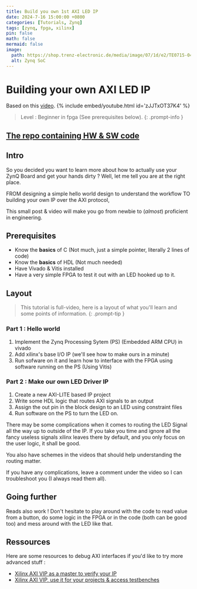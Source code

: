 ```yaml
---
title: Build you own 1st AXI LED IP
date: 2024-7-16 15:00:00 +0800
categories: [Tutorials, Zynq]
tags: [zynq, fpga, xilinx]
pin: false
math: false
mermaid: false
image:
  path: https://shop.trenz-electronic.de/media/image/07/1d/e2/TE0715-04-51I33-A_1.jpg
  alt: Zynq SoC
---
```


# Building your own AXI LED IP

Based on this [video](https://youtu.be/zJJTxOT37K4).
{% include embed/youtube.html id='zJJTxOT37K4' %}

> Level : Beginner in fpga (See prerequisites below).
{: .prompt-info }

## [The repo containing HW & SW code](https://github.com/0BAB1/BRH_Tutorials/tree/main/2%20AXI%20IP%20Hello%20world%20custom%20LED%20driver)

## Intro

So you decided you want to learn more about how to actually use your ZynQ Board and get your hands dirty ? Well, let me tell you are at the right place.

FROM designing a simple hello world design to understand the workflow
TO building your own IP over the AXI protocol,

This small post & video will make you go from newbie to (*almost*) proficient in engineering.


## Prerequisites

- Know the **basics** of C (Not much, just a simple pointer, literally 2 lines of code)
- Know the **basics** of HDL (Not much needed)
- Have Vivado & Vitis installed
- Have a very simple FPGA to test it out with an LED hooked up to it.

## Layout

> This tutorial is full-video, here is a layout of what you'll learn and some points of information.
{: .prompt-tip }

### Part 1 : Hello world

1. Implement the Zynq Processing Sytem (PS) (Embedded ARM CPU) in vivado
2. Add xilinx's base I/O IP (we'll see how to make ours in a minute)
3. Run sofware on it and learn how to interface with the FPGA using software running on the PS (Using Vitis) 

### Part 2 : Make our own LED Driver IP

1. Create a new AXI-LITE based IP project
2. Write some HDL logic that routes AXI signals to an output
3. Assign the out pin in the block design to an LED using constraint files
4. Run software on the PS to turn the LED on.

There may be some complications when it comes to routing the LED Signal all the way up to outside of the IP. If you take you time and ignore all the fancy useless signals xilinx leaves there by default, and you only focus on the user logic, it shall be good.

You also have schemes in the videos that should help understanding the routing matter.

If you have any complications, leave a comment under the video so I can troubleshoot you (I always read them all).

## Going further

Reads also work ! Don't hesitate to play around with the code to read value from a button, do some logic in the FPGA or in the code (both can be good too) and mess around with the LED like that.

## Ressources

Here are some resources to debug AXI interfaces if you'd like to try more advanced stuff :

- [Xilinx AXI VIP as a master to verify your IP](https://support.xilinx.com/s/article/1058302?language=en_US)
- [Xilinx AXI VIP, use it for your projects & access testbenches](https://www.xilinx.com/video/hardware/how-to-use-axi-verification-ip-to-verify-debug-design-using-simulation.html)